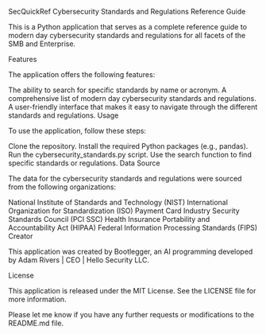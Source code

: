 SecQuickRef Cybersecurity Standards and Regulations Reference Guide

This is a Python application that serves as a complete reference guide to modern day cybersecurity standards and regulations for all facets of the SMB and Enterprise.

Features

The application offers the following features:

The ability to search for specific standards by name or acronym.
A comprehensive list of modern day cybersecurity standards and regulations.
A user-friendly interface that makes it easy to navigate through the different standards and regulations.
Usage

To use the application, follow these steps:

Clone the repository.
Install the required Python packages (e.g., pandas).
Run the cybersecurity_standards.py script.
Use the search function to find specific standards or regulations.
Data Source

The data for the cybersecurity standards and regulations were sourced from the following organizations:

National Institute of Standards and Technology (NIST)
International Organization for Standardization (ISO)
Payment Card Industry Security Standards Council (PCI SSC)
Health Insurance Portability and Accountability Act (HIPAA)
Federal Information Processing Standards (FIPS)
Creator

This application was created by Bootlegger, an AI programming developed by Adam Rivers | CEO | Hello Security LLC.

License

This application is released under the MIT License. See the LICENSE file for more information.

Please let me know if you have any further requests or modifications to the README.md file.
